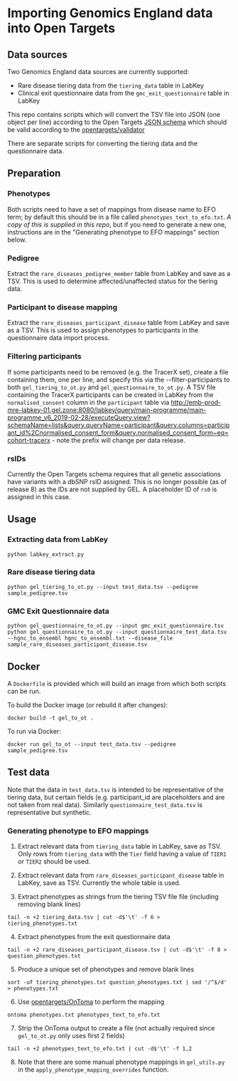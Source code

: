 # Importing Genomics England data into Open Targets

## Data sources

Two Genomics England data sources are currently supported:
 * Rare disease tiering data from the `tiering_data` table in LabKey
 * Clinical exit questionnaire data from the `gmc_exit_questionnaire` table in LabKey
 
This repo contains scripts which will convert the TSV file into JSON (one object per line) according to the Open Targets [JSON schema](https://github.com/opentargets/json_schema) which should be valid according to the [opentargets/validator](https://github.com/opentargets/validator)

There are separate scripts for converting the tiering data and the questionnaire data.

## Preparation

### Phenotypes

Both scripts need to have a set of mappings from disease name to EFO term; by default this should be in a file called `phenotypes_text_to_efo.txt`. _A copy of this is supplied in this repo_, but if you need to generate a new one, instructions are in the "Generating phenotype to EFO mappings" section below.

### Pedigree

Extract the `rare_diseases_pedigree_member` table from LabKey and save as a TSV. This is used to determine affected/unaffected status for the tiering data.

### Participant to disease mapping

Extract the `rare_diseases_participant_disease` table from LabKey and save as a TSV. This is used to assign phenotypes to participants in the questionnaire data import process.

### Filtering participants

If some participants need to be removed (e.g. the TracerX set), create a file containing them, one per line, and specify this via the --filter-participants to both `gel_tiering_to_ot.py` and `gel_questionnaire_to_ot.py`. 
A TSV file containing the TracerX participants can be created in LabKey from the `normalised_consent` column in the `participant` table via http://emb-prod-mre-labkey-01.gel.zone:8080/labkey/query/main-programme/main-programme_v6_2019-02-28/executeQuery.view?schemaName=lists&query.queryName=participant&query.columns=participant_id%2Cnormalised_consent_form&query.normalised_consent_form~eq=cohort-tracerx - note the prefix will change per data release.

### rsIDs

Currently the Open Targets schema requires that all genetic associations have variants with a dbSNP rsID assigned. This is no longer possible (as of release 8) as the IDs are not supplied by GEL. A placeholder ID of `rs0` is assigned in this case.

## Usage

### Extracting data from LabKey

`python labkey_extract.py`

### Rare disease tiering data

`python gel_tiering_to_ot.py --input test_data.tsv --pedigree sample_pedigree.tsv`

### GMC Exit Questionnaire data

`python gel_questionnaire_to_ot.py --input gmc_exit_questionnaire.tsv python gel_questionnaire_to_ot.py --input questionnaire_test_data.tsv --hgnc_to_ensembl hgnc_to_ensembl.txt --disease_file sample_rare_diseases_participant_disease.tsv`

## Docker

A `Dockerfile` is provided which will build an image from which both scripts can be run.

To build the Docker image (or rebuild it after changes):

`docker build -t gel_to_ot .`

To run via Docker:

`docker run gel_to_ot --input test_data.tsv --pedigree sample_pedigree.tsv`


## Test data

Note that the data in `test_data.tsv` is intended to be representative of the tiering data, but certain fields (e.g. participant_id are placeholders and are not taken from real data). Similarly `questionnaire_test_data.tsv` is representative but synthetic.

### Generating phenotype to EFO mappings

1. Extract relevant data from `tiering_data` table in LabKey, save as TSV. Only rows from `tiering_data` with the `Tier` field having a value of `TIER1` or `TIER2` should be used.

2. Extract relevant data from `rare_diseases_participant_disease` table in LabKey, save as TSV. Currently the whole table is used.

3. Extract phenotypes as strings from the tiering TSV file file (including removing blank lines)

`tail -n +2 tiering_data.tsv | cut -d$'\t' -f 6 > tiering_phenotypes.txt`

4. Extract phenotypes from the exit questionnaire data

`tail -n +2 rare_diseases_participant_disease.tsv | cut -d$'\t' -f 8 > question_phenotypes.txt`

5. Produce a unique set of phenotypes and remove blank lines

`sort -uf tiering_phenotypes.txt question_phenotypes.txt | sed '/^$/d' > phenotypes.txt`

6. Use [opentargets/OnToma](https://github.com/opentargets/OnToma) to perform the mapping

`ontoma phenotypes.txt phenotypes_text_to_efo.txt`  

7. Strip the OnToma output to create a file (not actually required since `gel_to_ot.py` only uses first 2 fields)

`tail -n +2 phenotypes_text_to_efo.txt | cut -d$'\t' -f 1,2`

8. Note that there are some manual phenotype mappings in `gel_utils.py` in the `apply_phenotype_mapping_overrides` function.
